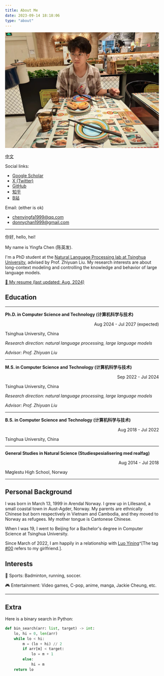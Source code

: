 ```yaml
---
title: About Me
date: 2023-09-14 18:18:06
type: "about"
---
```


<img src="images/portrait.jpg" alt="Portrait of Chen Yingfa having lunch in Beijing, taken by Luo Yining."/>

<iconify-icon icon="mingcute:world-2-fill"></iconify-icon> [中文](#Chinese-Version-中文版本)

<iconify-icon icon="mingcute:link-fill"></iconify-icon> Social links:

- [Google Scholar](https://scholar.google.com/citations?user=IgPWvEQAAAAJ&hl=en)
- [X (Twitter)](https://www.twitter.com/DonnyChan123)
- [GitHub](https://www.github.com/chen-yingfa)
- [知乎](https://www.zhihu.com/people/chen-ying-fa-34)
- [B站](https://space.bilibili.com/474619698?spm_id_from=333.1007.0.0)

<iconify-icon icon="mingcute:mail-fill"></iconify-icon> Email: (either is ok) 

- chenyingfa1999@qq.com
- donnychan1999@gmail.com

---

你好, hello, hei!

My name is Yingfa Chen (陈英发).

I'm a PhD student at the [Natural Language Processing lab at Tsinghua University](http://nlp.csai.tsinghua.edu.cn/), advised by Prof. Zhiyuan Liu. My research interests are about long-context modeling and controlling the knowledge and behavior of large language models.

[:page_facing_up: My resume (last updated: Aug, 2024)](/pdf/cv.pdf)

## Education

---

**Ph.D. in Computer Science and Technology (计算机科学与技术)**

<div align="right">Aug 2024 - Jul 2027 (expected)</div>

Tsinghua University, China

*Research direction: natural language processing, large language models*

*Advisor: Prof. Zhiyuan Liu*

---

**M.S. in Computer Science and Technology (计算机科学与技术)**

<div align="right">Sep 2022 - Jul 2024</div>

Tsinghua University, China

*Research direction: natural language processing, large language models*

*Advisor: Prof. Zhiyuan Liu*

---

**B.S. in Computer Science and Technology (计算机科学与技术)**

<div align="right">Aug 2018 - Jul 2022</div>

Tsinghua University, China 

---

**General Studies in Natural Science (Studiespesialisering med realfag)**

<div align="right">
Aug 2014 - Jul 2018
</div>

Møglestu High School, Norway

---

## Personal Background

I was born in March 13, 1999 in Arendal Norway. I grew up in Lillesand, a small coastal town in Aust-Agder, Norway. My parents are ethnically Chinese but born respectively in Vietnam and Cambodia, and they moved to Norway as refugees. My mother tongue is Cantonese Chinese.

When I was 19, I went to Beijing for a Bachelor's degree in Computer Science at Tsinghua University.

Since March of 2022, I am happily in a relationship with [Luo Yining](https://www.github.com/luo-yining/)^[The tag [#00](../../../tags/00) refers to my girlfriend.].

## Interests

🏸 Sports: Badminton, running, soccer.

🎮 Entertainment: Video games, C-pop, anime, manga, Jackie Cheung, etc.

---

## Extra

Here is a binary search in Python:

```python
def bin_search(arr: list, target) -> int:
    lo, hi = 0, len(arr)
    while lo < hi:
        m = (lo + hi) // 2
        if arr[m] < target:
            lo = m + 1
        else:
            hi = m
    return lo
```
